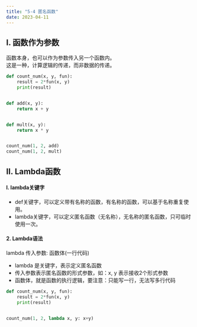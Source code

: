 ```yaml
---
title: "5-4 匿名函数"
date: 2023-04-11
---
```


## Ⅰ. 函数作为参数
函数本身，也可以作为参数传入另一个函数内。  
这是一种，计算逻辑的传递，而非数据的传递。  

```python
def count_num(x, y, fun):
    result = 2*fun(x, y)
    print(result)


def add(x, y):
    return x + y


def mult(x, y):
    return x * y


count_num(1, 2, add)
count_num(1, 2, mult)

```


## Ⅱ. Lambda函数

#### l. lambda关键字
- def关键字，可以定义带有名称的函数，有名称的函数，可以基于名称重复使用。
- lambda关键字，可以定义匿名函数（无名称），无名称的匿名函数，只可临时使用一次。

#### 2. Lambda语法
lambda 传入参数: 函数体(一行代码)
- lambda 是关键字，表示定义匿名函数
- 传入参数表示匿名函数的形式参数，如：x, y 表示接收2个形式参数
- 函数体，就是函数的执行逻辑，要注意：只能写一行，无法写多行代码

```python
def count_num(x, y, fun):
    result = 2*fun(x, y)
    print(result)


count_num(1, 2, lambda x, y: x+y)
```